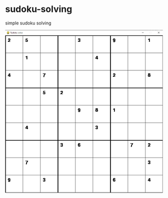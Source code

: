 # sudoku-solving
simple sudoku solving


![github-small](https://raw.githubusercontent.com/francolautaro2/sudoku-solving/main/png/Sudoku.PNG)
